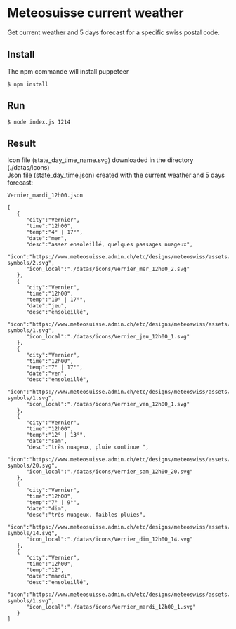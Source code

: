 # Meteosuisse current weather 
Get current weather and 5 days forecast for a specific swiss postal code.

## Install
The npm commande will install puppeteer

    $ npm install

## Run

    $ node index.js 1214
  
  
## Result
Icon file (state_day_time_name.svg) downloaded in the directory (./datas/icons)    
Json file (state_day_time.json) created with the current weather and 5 days forecast:

    Vernier_mardi_12h00.json
    
    [  
       {  
          "city":"Vernier",
          "time":"12h00",
          "temp":"4° | 17°",
          "date":"mer",
          "desc":"assez ensoleillé, quelques passages nuageux",
          "icon":"https://www.meteosuisse.admin.ch/etc/designs/meteoswiss/assets/images/icons/meteo/weather-symbols/2.svg",
          "icon_local":"./datas/icons/Vernier_mer_12h00_2.svg"
       },
       {  
          "city":"Vernier",
          "time":"12h00",
          "temp":"10° | 17°",
          "date":"jeu",
          "desc":"ensoleillé",
          "icon":"https://www.meteosuisse.admin.ch/etc/designs/meteoswiss/assets/images/icons/meteo/weather-symbols/1.svg",
          "icon_local":"./datas/icons/Vernier_jeu_12h00_1.svg"
       },
       {  
          "city":"Vernier",
          "time":"12h00",
          "temp":"7° | 17°",
          "date":"ven",
          "desc":"ensoleillé",
          "icon":"https://www.meteosuisse.admin.ch/etc/designs/meteoswiss/assets/images/icons/meteo/weather-symbols/1.svg",
          "icon_local":"./datas/icons/Vernier_ven_12h00_1.svg"
       },
       {  
          "city":"Vernier",
          "time":"12h00",
          "temp":"12° | 13°",
          "date":"sam",
          "desc":"très nuageux, pluie continue ",
          "icon":"https://www.meteosuisse.admin.ch/etc/designs/meteoswiss/assets/images/icons/meteo/weather-symbols/20.svg",
          "icon_local":"./datas/icons/Vernier_sam_12h00_20.svg"
       },
       {  
          "city":"Vernier",
          "time":"12h00",
          "temp":"7° | 9°",
          "date":"dim",
          "desc":"très nuageux, faibles pluies",
          "icon":"https://www.meteosuisse.admin.ch/etc/designs/meteoswiss/assets/images/icons/meteo/weather-symbols/14.svg",
          "icon_local":"./datas/icons/Vernier_dim_12h00_14.svg"
       },
       {  
          "city":"Vernier",
          "time":"12h00",
          "temp":"12",
          "date":"mardi",
          "desc":"ensoleillé",
          "icon":"https://www.meteosuisse.admin.ch/etc/designs/meteoswiss/assets/images/icons/meteo/weather-symbols/1.svg",
          "icon_local":"./datas/icons/Vernier_mardi_12h00_1.svg"
       }
    ]



